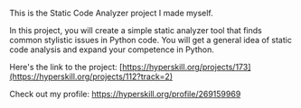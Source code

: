 This is the Static Code Analyzer project I made myself.

In this project, you will create a simple static analyzer tool that finds common stylistic issues in Python code. You will get a general idea of static code analysis and expand your competence in Python.

Here's the link to the project: [https://hyperskill.org/projects/173](https://hyperskill.org/projects/112?track=2)

Check out my profile: https://hyperskill.org/profile/269159969
